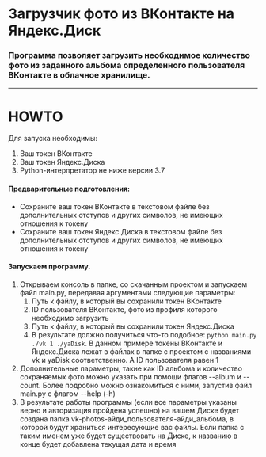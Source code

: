 # Загрузчик фото из ВКонтакте на Яндекс.Диск

###  Программа позволяет загрузить необходимое количество фото из заданного альбома определенного пользователя ВКонтакте в облачное хранилище.
---
# HOWTO

Для запуска необходимы:
1. Ваш токен ВКонтакте
2. Ваш токен Яндекс.Диска
3. Python-интерпретатор не ниже версии 3.7

#### Предварительные подготовления:
- Сохраните ваш токен ВКонтакте в текстовом файле без дополнительных отступов и других символов, не имеющих отношения к токену
- Сохраните ваш токен Яндекс.Диска в текстовом файле без дополнительных отступов и других символов, не имеющих отношения к токену

#### Запускаем программу.
1. Открываем консоль в папке, со скачанным проектом и запускаем файл main.py, передавая аргументами следующие параметры:
   1. Путь к файлу, в который вы сохранили токен ВКонтакте
   2. ID пользователя ВКонтакте, фото из профиля которого необходимо загрузить
   3. Путь к файлу, в который вы сохранили токен Яндекс.Диска
   4. В результате должно получиться что-то подобное: `python main.py ./vk 1 ./yaDisk`. В данном примере токены ВКонтакте и Яндекс.Диска лежат в файлах в папке с проектом с названиями vk и yaDisk соответственно. А ID пользователя равен 1
2. Дополнительные параметры, такие как ID альбома и количество сохраняемых фото можно указать при помощи флагов --album и --count. Более подробно можно ознакомиться с ними, запустив файл main.py с флагом --help (-h)
3. В результате работы программы (если все параметры указаны верно и авторизация пройдена успешно) на вашем Диске будет создана папка vk-photos-айди_пользователя-айди_альбома, в которой будут храниться интересующие вас файлы. Если папка с таким именем уже будет существовать на Диске, к названию в конце будет добавлена текущая дата и время